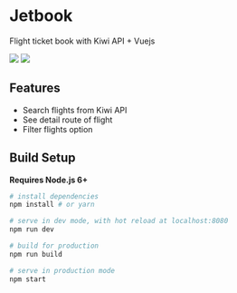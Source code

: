 # Jetbook
Flight ticket book with Kiwi API + Vuejs

<img src="https://res.cloudinary.com/ditajaax2/image/upload/v1519465258/jetvbook-home_jqrpkz.png">
<img src="https://res.cloudinary.com/ditajaax2/image/upload/v1519465351/jetbook-result_nat1g4.png">

## Features

- Search flights from Kiwi API
- See detail route of flight
- Filter flights option

## Build Setup

**Requires Node.js 6+**

``` bash
# install dependencies
npm install # or yarn

# serve in dev mode, with hot reload at localhost:8080
npm run dev

# build for production
npm run build

# serve in production mode
npm start
```

